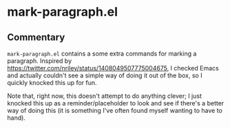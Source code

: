 # mark-paragraph.el

## Commentary

`mark-paragraph.el` contains a some extra commands for marking a paragraph.
Inspired by https://twitter.com/nriley/status/1408049507775004675, I checked
Emacs and actually couldn't see a simple way of doing it out of the box, so
I quickly knocked this up for fun.

Note that, right now, this doesn't attempt to do anything clever; I just
knocked this up as a reminder/placeholder to look and see if there's a
better way of doing this (it is something I've often found myself wanting
to have to hand).

[//]: # (README.md ends here)
